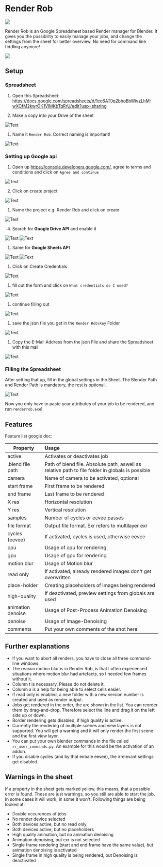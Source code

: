 # Render Rob

![ ](img/readme_pics/renderrob_deck_01.png)

Render Rob is an Google Spreadsheet based Render manager for Blender. It gives you the possiblilty to easily manage your jobs, and change the settings from the sheet for better overview. No need for command line fiddling anymore!

![](img/readme_pics/screenshot.jpg)

## Setup

### Spreadsheet

1. Open this Spreadsheet:
https://docs.google.com/spreadsheets/d/1ec6AT0q2bhoBhWivzLhM-wXOfM2kwrOK1VIMKbTqRrU/edit?usp=sharing

2. Make a copy into your Drive of the sheet

![Text](img/readme_pics/Anmerkung%202020-04-26%20101650.jpg "Descrp")


1. Name it `Render Rob`. Correct naming is important!

![Text](img/readme_pics/Anmerkung%202020-04-26%20101720.jpg "Descrp")

### Setting up Google api

1. Open up https://console.developers.google.com/, agree to terms and conditions and click on `Agree and continue`

![Text](img/readme_pics/Anmerkung%202020-04-26%20102222.jpg "Descrp")

2. Click on create project


![Text](img/readme_pics/Anmerkung%202020-04-26%20125300.jpg "Descrp")

1. Name the project e.g. Render Rob and click on create

![Text](img/readme_pics/Anmerkung%202020-04-26%20102359.jpg "Descrp")

4. Search for **Google Drive API** and enable it

![Text](img/readme_pics/Anmerkung%202020-04-26%20125343.jpg "Descrp")
![Text](img/readme_pics/Anmerkung%202020-04-26%20125407.jpg "Descrp")
<!-- ![Text](img/readme_pics/Anmerkung%202020-04-26%20102553.jpg "Descrp") -->

1. Same for **Google Sheets API**

![Text](img/readme_pics/Anmerkung%202020-04-26%20102550.jpg "Descrp")
![Text](img/readme_pics/Anmerkung%202020-04-26%20102636.jpg "Descrp")

1. Click on Create Credentials

![Text](img/readme_pics/Anmerkung%202020-04-26%20125536.jpg "Descrp")

1. fill out the form and click on `What credentials do I need?`

![Text](img/readme_pics/Anmerkung%202020-04-26%20102827.jpg "Descrp")

1. continue filling out

![Text](img/readme_pics/Anmerkung%202020-04-26%20102856.jpg "Descrp")

1. save the json file you get in the `Render Rob\Key` Folder

![Text](img/readme_pics/Anmerkung%202020-04-26%20102919.jpg "Descrp")

1. Copy the E-Mail Address from the json File and share the Spreadsheet with this mail

![Text](img/readme_pics/Anmerkung%202020-04-26%20104113.jpg "Descrp")


### Filling the Spreadsheet

After setting that up, fill in the global settings in the Sheet. The Blender Path and Render Path is mandatory, the rest is optional.

![Text](img/readme_pics/Anmerkung%202020-04-26%20134758.jpg)

Now you only have to paste your attributes of your job to be rendered, and run `renderrob.exe`!

## Features

Feature list google doc:

| Property | Usage |
|--- |:---|
| active | Activates or deactivates job |
| .blend file path | Path of blend file. Absolute path, aswell as relative path to file folder in globals is possible |
| camera | Name of camera to be activated, optional |
| start frame | First frame to be rendered|
| end frame | Last frame to be rendered|
| X res | Horizontal resolution |
| Y res | Vertical resolution|
| samples | Number of cycles or eevee passes|
| file format | Output file format. Exr refers to multilayer exr|
| cycles (eevee) | If activated, cycles is used, otherwise eevee|
| cpu | Usage of cpu for rendering |
| gpu | Usage of gpu for rendering |
| motion blur | Usage of Motion blur |
| read only | If activated, already rendered images don't get overwritten |
| place-holder | Creating placeholders of images being rendered |
| high-quality | If deactivated, preview settings from globals are used|
| animation denoise | Usage of Post-Process Animation Denoising|
| denoise | Usage of Image-Denoising|
| comments | Put your own comments of the shot here|

## Further explanations

- If you want to abort all renders, you have to close all three command-line windows.
- The reason motion blur is in Render Rob, is that I often experienced situations where motion blur had artefacts, so I needed few frames without it.
- Column t is necessary. Please do not delete it.
- Column a is a help for being able to select cells easier.
- If read only is enabled, a new folder with a new version number is created and used as render output.
- Jobs get rendered in the order, the are shown in the list. You can reorder them by drag-and-drop. Therefore select the line and drag it on the left side up or down.
- Border rendering gets disabled, if high quality is active.
- Currently the rendering of multiple scenes and view layers is not supported. You will get a warning and it will only render the first scene and the first view layer.
- You can put your own blender commands in the file called `rr_user_commands.py`. An example for this would be the activation of an addon.
- If you disable cycles (and by that enbale eevee), the irrelevant settings get disabled.

## Warnings in the sheet

If a property in the sheet gets marked yellow, this means, that a possible error is found. These are just warnings, so you still are able to start the job. In some cases it will work, in some it won't.
Following things are being looked at:

- Double occurences of jobs
- No render device selected
- Both devices active, but no read only
- Both devices active, but no placeholders
- High quality animation, but no animation denoising
- Animation denoising, but exr is not selected
- Single frame rendering (start and end frame have the same value), but animation denoising is activated
- Single frame in high quality is being rendered, but Denoising is deactivated


